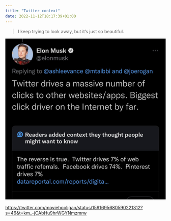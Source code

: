 ```yaml
---
title: "Twitter context"
date: 2022-11-12T18:17:39+01:00
---
```

> I keep trying to look away, but it’s just so beautiful.

![](image.jpg)

https://twitter.com/moviehooligan/status/1591695680590221312?s=46&t=km_-jCAbHu9hrWGYNmzmrw